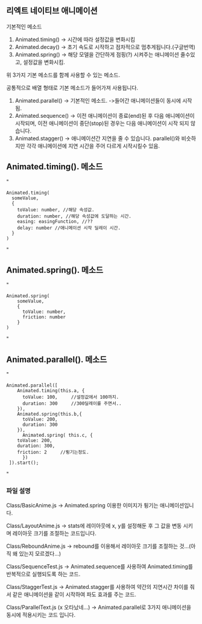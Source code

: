 ## 리엑트 네이티브 애니메이션

기본적인 메소드

1. Animated.timing()
	-> 시간에 따라 설정값을 변화시킴
2. Animated.decay() 
	-> 초기 속도로 시작하고 점차적으로 멈추게됩니다.(구글번역)
3. Animated.spring()
	-> 해당 모델을 간단하게 점핑(?) 시켜주는 애니메이션 줄수있고, 설정값을 변화시킴.

위 3가지 기본 메소드를 함께 사용할 수 있는 메소드.

공통적으로 배열 형태로 기본 메소드가 들어가져 사용됩니다.

1. Animated.parallel()
	-> 기본적인 메소드. ->들어간 애니메이션들이 동시에 시작됨.
2. Animated.sequence()
	-> 이전 애니메이션이 종료(end)된 후 다음 애니메이션이 시작되며, 이전 애니메이션이 중단(stop)된 경우는 다음 애니메이션이 시작 되지 않습니다.
3. Animated.stagger()
	-> 애니메이션간 지연을 줄 수 있습니다. parallel()와 비슷하지만 각각 애니메이션에 지연 시간을 주어 다르게 시작시킬수 있음.





## Animated.timing(). 메소드

"

	Animated.timing(
	  someValue,
	  {
	    toValue: number, //해당 속성값.
	    duration: number, //해당 속성값에 도달하는 시간.
	    easing: easingFunction, //??
	    delay: number //애니메이션 시작 딜레이 시간.
	  }
	)
	
"

## Animated.spring().  메소드

"

	Animated.spring(
	    someValue,
	    {
	      toValue: number,
	      friction: number
	    }
	)
	
"





## Animated.parallel(). 메소드

"

	Animated.parallel([
		Animated.timing(this.a, {
		  toValue: 100,		//설정값에서 100까지.
		  duration: 300		//300딜레이를 주면서..
		}),
		Animated.spring(this.b,{
		  toValue: 200,		
		  duration: 300
		}),
	      Animated.spring( this.c, {
		toValue: 200,
		duration: 300,
		friction: 2		//튕기는정도.
	      })
	 ]).start();

"






### 파일 설명

Class/BasicAnime.js
	-> Animated.spring 이용한 이미지가 튕기는 애니메이션입니다.

Class/LayoutAnime.js
	-> stats에 레이아웃에 x, y를 설정해둔 후 그 값을 변동 시키며 레이아웃 크기를 조절하는 코드입니다.

Class/ReboundAnime.js
	-> rebound를 이용해서 레이아웃 크기를 조절하는 것...(아직 왜 있는지 모르겠다...)


Class/SequenceTest.js
	-> Animated.sequence를 사용하여 Animated.timing를 반복적으로 실행되도록 하는 코드.

Class/StaggerTest.js
	-> Animated.stagger를 사용하여 약간의 지연시간 차이를 줘서 같은 애니메이션을 같이 시작하여 파도 효과를 주는 코드.

Class/ParallelText.js  (x 오타났네...)
	-> Animated.parallel로 3가지 애니메이션을 동시에 적용시키는 코드 입니다.
